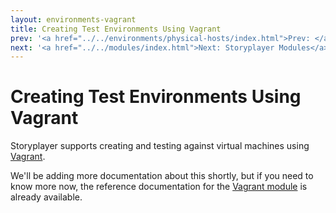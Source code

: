```yaml
---
layout: environments-vagrant
title: Creating Test Environments Using Vagrant
prev: '<a href="../../environments/physical-hosts/index.html">Prev: </a>'
next: '<a href="../../modules/index.html">Next: Storyplayer Modules</a>'
---
```


# Creating Test Environments Using Vagrant

Storyplayer supports creating and testing against virtual machines using [Vagrant](http://vagrantup.com).

We'll be adding more documentation about this shortly, but if you need to know more now, the reference documentation for the [Vagrant module](../../modules/vagrant/index.html) is already available.